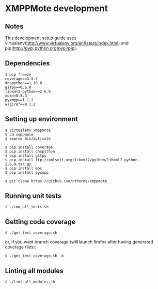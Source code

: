XMPPMote development
====================

Notes
-----
This development setup guide uses virtualenv(http://www.virtualenv.org/en/latest/index.html)
and pip(http://pypi.python.org/pypi/pip).

Dependencies
------------
    $ pip freeze
    coverage==3.5.3
    dnspython==1.10.0
    gitpy==0.6.0
    libxml2-python==2.6.9
    mox==0.5.3
    pyxmpp==1.1.2
    wsgiref==0.1.2

Setting up environment
----------------------
    $ virtualenv xmppmote
    $ cd xmppmote
    $ source bin/activate

    $ pip install coverage
    $ pip install dnspython
    $ pip install gitpy
    $ pip install ftp://xmlsoft.org/libxml2/python/libxml2-python-2.6.9.tar.gz
    $ pip install mox
    $ pip install pyxmpp

    $ git clone https://github.com/nthorne/xmppmote

Running unit tests
------------------
    $ ./run_all_tests.sh

Getting code coverage
---------------------
    $ ./get_test_coverage.sh

or, if you want branch coverage (will launch firefox after having generated
coverage files):

    $ ./get_test_coverage.sh -b

Linting all modules
-------------------
    $ ./lint_all_modules.sh
